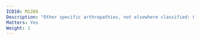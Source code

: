 ```yaml
---
ICD10: M1288
Description: "Other specific arthropathies, not elsewhere classified: Other"
Matters: Yes
Weight: 1
---
```

